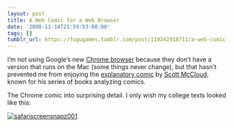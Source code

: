 ```yaml
---
layout: post
title: A Web Comic for a Web Browser
date: '2008-11-14T21:59:53-08:00'
tags: []
tumblr_url: https://fugugames.tumblr.com/post/110242918711/a-web-comic-for-a-web-browser
---
```

I’m not using Google’s new [Chrome browser](http://google.com/chrome) because they don’t have a version that runs on the Mac (some things never change), but that hasn’t prevented me from enjoying the [explanatory comic](http://www.google.com/googlebooks/chrome/index.html) by [Scott McCloud](http://scottmccloud.com/), known for his series of books analyzing comics.

The Chrome comic into surprising detail. I only wish my college texts looked like this:

[![](http://itshardtofondlepenguins.com/wp-content/uploads/2008/11/safariscreensnapz001.jpg "safariscreensnapz001")](http://itshardtofondlepenguins.com/wp-content/uploads/2008/11/safariscreensnapz001.jpg)

